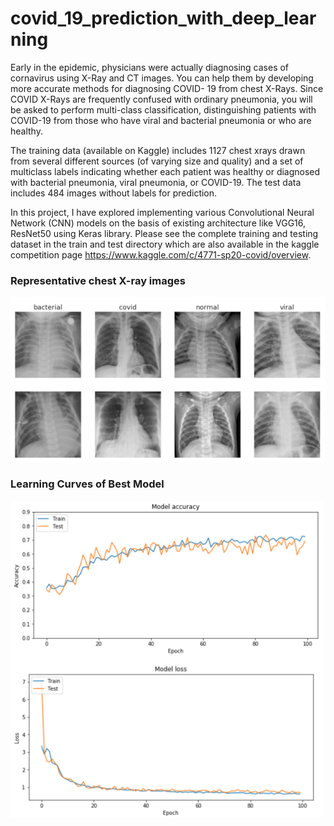 # covid_19_prediction_with_deep_learning


Early in the epidemic, physicians were actually diagnosing cases of cornavirus using X-Ray and CT images. You can help them by developing more accurate methods for diagnosing COVID- 19 from chest X-Rays. Since COVID X-Rays are frequently confused with ordinary pneumonia, you will be asked to perform multi-class classification, distinguishing patients with COVID-19 from those who have viral and bacterial pneumonia or who are healthy.

The training data (available on Kaggle) includes 1127 chest xrays drawn from several different sources (of varying size and quality) and a set of multiclass labels indicating whether each patient was healthy or diagnosed with bacterial pneumonia, viral pneumonia, or COVID-19. The test data includes 484 images without labels for prediction.

In this project, I have explored implementing various Convolutional Neural Network (CNN) models on the basis of existing architecture like VGG16, ResNet50 using Keras library. Please see the complete training and testing dataset in the train and test directory which are also available in the kaggle competition page https://www.kaggle.com/c/4771-sp20-covid/overview.


### Representative chest X-ray images
<img src="https://github.com/leyimai/covid_19_prediction_with_deep_learning/blob/master/report_figures/1samples.png" width="600"  />

### Learning Curves of Best Model
<img src="https://github.com/leyimai/covid_19_prediction_with_deep_learning/blob/master/report_figures/2learning_curve.png" width="500"  />
